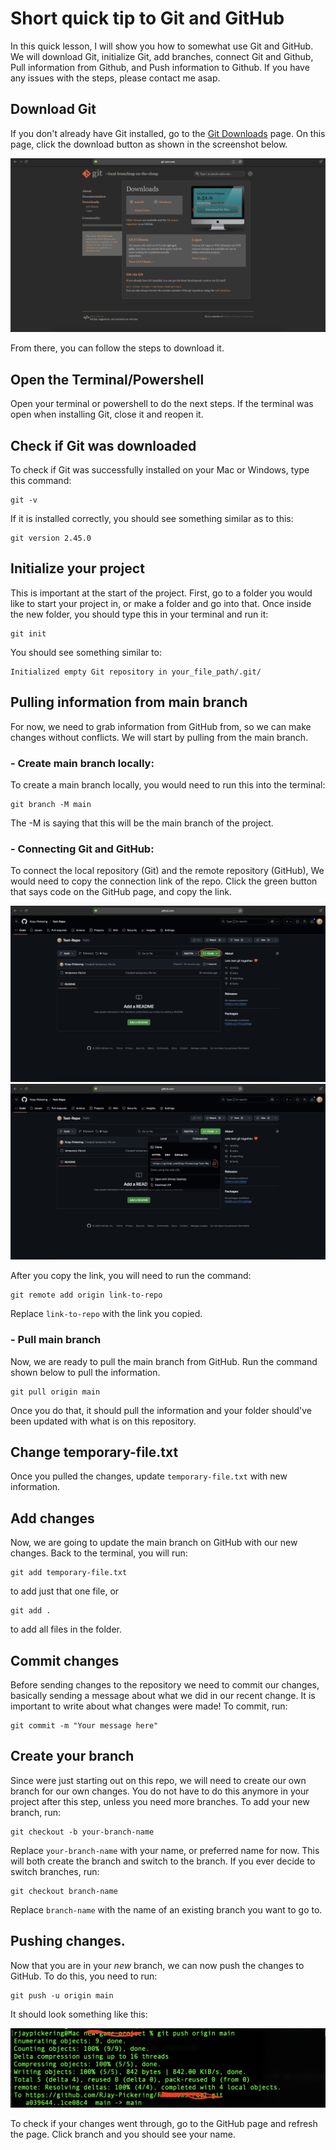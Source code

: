 # Short quick tip to Git and GitHub
In this quick lesson, I will show you how to somewhat use Git and GitHub. We will download Git, initialize Git, add branches, connect Git and Github, Pull information from Github, and Push information to Github. If you have any issues with the steps, please contact me asap.

## Download Git
If you don't already have Git installed, go to the [Git Downloads](https://git-scm.com/downloads) page. On this page, click the download button as shown in the screenshot below.

![Git Download Image](README-files/git-download.png)

From there, you can follow the steps to download it.

## Open the Terminal/Powershell
Open your terminal or powershell to do the next steps. If the terminal was open when installing Git, close it and reopen it.

## Check if Git was downloaded
To check if Git was successfully installed on your Mac or Windows, type this command:

```
git -v
```

If it is installed correctly, you should see something similar as to this:

```
git version 2.45.0
```

## Initialize your project
This is important at the start of the project. First, go to a folder you would like to start your project in, or make a folder and go into that. Once inside the new folder, you should type this in your terminal and run it:

```
git init
```

You should see something similar to:

```
Initialized empty Git repository in your_file_path/.git/
```

## Pulling information from main branch
For now, we need to grab information from GitHub from, so we can make changes without conflicts. We will start by pulling from the main branch.

### - Create main branch locally:
To create a main branch locally, you would need to run this into the terminal:

```
git branch -M main
```

The -M is saying that this will be the main branch of the project.

### - Connecting Git and GitHub:
To connect the local repository (Git) and the remote repository (GitHub), We would need to copy the connection link of the repo. Click the green button that says code on the GitHub page, and copy the link.

![GitHub Remote Connection](README-files/remote-github-1.png)
![GitHub Remote Connection](README-files/remote-github-2.png)

After you copy the link, you will need to run the command:

```
git remote add origin link-to-repo
```

Replace `link-to-repo` with the link you copied.

### - Pull main branch
Now, we are ready to pull the main branch from GitHub. Run the command shown below to pull the information.

```
git pull origin main
```

Once you do that, it should pull the information and your folder should've been updated with what is on this repository.

## Change temporary-file.txt
Once you pulled the changes, update `temporary-file.txt` with new information.

## Add changes
Now, we are going to update the main branch on GitHub with our new changes. Back to the terminal, you will run:

```
git add temporary-file.txt
```

to add just that one file, or

```
git add .
```

to add all files in the folder.

## Commit changes
Before sending changes to the repository we need to commit our changes, basically sending a message about what we did in our recent change. It is important to write about what changes were made! To commit, run:

```
git commit -m "Your message here"
```

## Create your branch
Since were just starting out on this repo, we will need to create our own branch for our own changes. You do not have to do this anymore in your project after this step, unless you need more branches. To add your new branch, run:

```
git checkout -b your-branch-name
```

Replace `your-branch-name` with your name, or preferred name for now. This will both create the branch and switch to the branch. If you ever decide to switch branches, run:

```
git checkout branch-name
```

Replace `branch-name` with the name of an existing branch you want to go to.

## Pushing changes.
Now that you are in your *new* branch, we can now push the changes to GitHub. To do this, you need to run:

```
git push -u origin main
```

It should look something like this:

![Push Result](README-files/push.png)

To check if your changes went through, go to the GitHub page and refresh the page. Click branch and you should see your name.